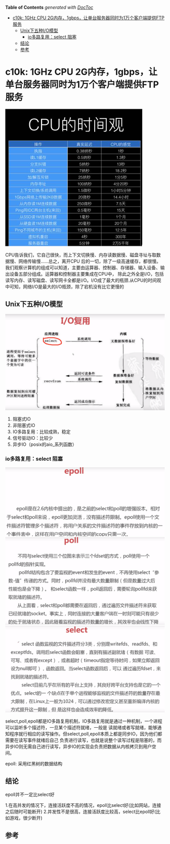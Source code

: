 <!-- START doctoc generated TOC please keep comment here to allow auto update -->
<!-- DON'T EDIT THIS SECTION, INSTEAD RE-RUN doctoc TO UPDATE -->
**Table of Contents**  *generated with [DocToc](https://github.com/thlorenz/doctoc)*

- [c10k: 1GHz CPU 2G内存，1gbps，让单台服务器同时为1万个客户端提供FTP服务](#c10k-1ghz-cpu-2g%E5%86%85%E5%AD%981gbps%E8%AE%A9%E5%8D%95%E5%8F%B0%E6%9C%8D%E5%8A%A1%E5%99%A8%E5%90%8C%E6%97%B6%E4%B8%BA1%E4%B8%87%E4%B8%AA%E5%AE%A2%E6%88%B7%E7%AB%AF%E6%8F%90%E4%BE%9Bftp%E6%9C%8D%E5%8A%A1)
  - [Unix下五种I/O模型](#unix%E4%B8%8B%E4%BA%94%E7%A7%8Dio%E6%A8%A1%E5%9E%8B)
    - [io多路复用：select 阻塞](#io%E5%A4%9A%E8%B7%AF%E5%A4%8D%E7%94%A8select-%E9%98%BB%E5%A1%9E)
  - [结论](#%E7%BB%93%E8%AE%BA)
  - [参考](#%E5%8F%82%E8%80%83)

<!-- END doctoc generated TOC please keep comment here to allow auto update -->

# c10k: 1GHz CPU 2G内存，1gbps，让单台服务器同时为1万个客户端提供FTP服务

![](../../.assets/img/CPU_opinion_about_time.png)


CPU告诉我们，它自己很快，而上下文切换慢、内存读数据慢、磁盘寻址与取数据慢、网络传输慢……总之，离开CPU 后的一切，除了一级高速缓存，都很慢。
我们观察计算机的组成可以知道，主要由运算器、控制器、存储器、输入设备、输出设备五部分组成。运算器和控制器主要集成在CPU中，
除此之外全是I/O，包括读写内存、读写磁盘、读写网卡全都是I/O。I/O成了最大的瓶颈.从CPU的时间观中可知，网络I/O是最大的I/O瓶颈，除了宕机没有比它更慢的

## Unix下五种I/O模型
![](../IO_select.jpg)
1. 阻塞式IO
2. 非阻塞式IO
3. IO多路复用：比较成熟，稳定
4. 信号驱动IO：比较少
5. 异步IO（posix的aio_系列函数）


### io多路复用：select 阻塞
![](../epoll_desc.jpg)
![](../poll_desc.jpg)
![](../select_des.jpg)

select,poll,epoll都是IO多路复用机制，IO多路复用就是通过一种机制，一个进程可以监听多个描述符，一旦某个描述符就绪，一般是
读就绪或者写就绪，能够通知程序就行相应的读写操作。但select,poll,epoll本质上都是同步IO，因为他们都需要在读写事件就绪后自己
负责进行读写，也就是说整个读写过程是阻塞的，而异步IO则无需自己进行读写，异步IO的实现会负责把数据从内核拷贝到用户空间。

epoll: 采用红黑树的数据结构


## 结论

epoll并不一定比select好

1.在高并发的情况下，连接活跃度不高的情况，epoll比select好(比如网站，连接之后随时可能断开)
2.并发性不是很高，连接活跃度比较高，select比epoll好(比如游戏，很少断开)


## 参考



